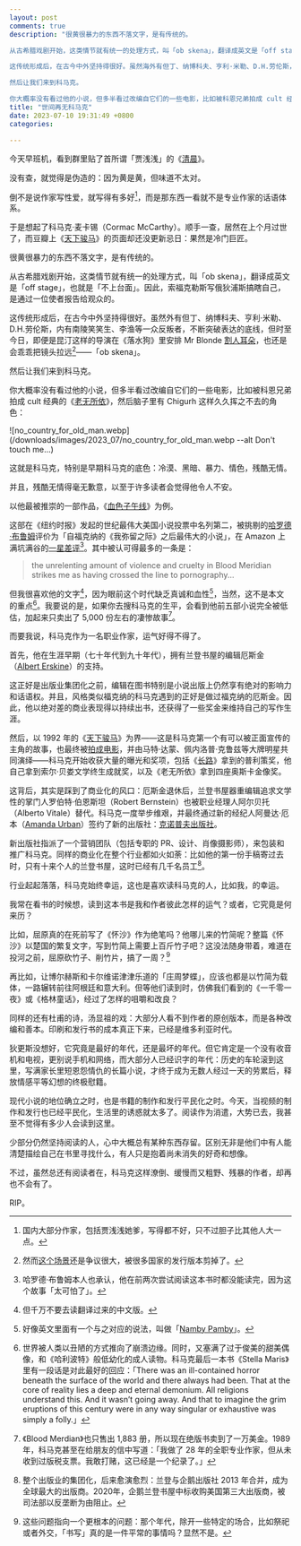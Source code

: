 ```yaml
---
layout: post
comments: true
description: "很黄很暴力的东西不落文字，是有传统的。

从古希腊戏剧开始，这类情节就有统一的处理方式，叫「ob skena」，翻译成英文是「off stage」，也就是「不上台面」。因此，索福克勒斯写俄狄浦斯搞瞎自己，是通过一位使者报告给观众的。

这传统形成后，在古今中外坚持得很好。虽然海外有但丁、纳博科夫、亨利·米勒、D.H.劳伦斯，我们有南陵笑笑生、李渔等等反叛者，在不断突破表达的底线，但时至今日，即便是昆汀这样的导演在《落水狗》里安排 Mr Blonde 割人耳朵，也还是会乖乖把镜头拉远2——「ob skena」。

然后让我们来到科马克。

你大概率没有看过他的小说，但多半看过改编自它们的一些电影，比如被科恩兄弟拍成 cult 经典的《老无所依》，然后脑子里有 Chigurh 这样久久挥之不去的角色"
title: "世间再无科马克"
date: 2023-07-10 19:31:49 +0800
categories: 

---
```


今天早班机，看到群里贴了首所谓「贾浅浅」的《[清晨](https://www.douyin.com/zhuanti/7242077867406952487)》。

没有查，就觉得是伪造的：因为黄是黄，但味道不太对。

倒不是说作家写性爱，就写得有多好[^1]，而是那东西一看就不是专业作家的话语体系。

于是想起了科马克·麦卡锡（Cormac McCarthy）。顺手一查，居然在上个月过世了，而豆瓣上《[天下骏马](https://book.douban.com/subject/35178386/)》的页面却还没更新忌日：果然是冷门巨匠。

很黄很暴力的东西不落文字，是有传统的。

从古希腊戏剧开始，这类情节就有统一的处理方式，叫「ob skena」，翻译成英文是「off stage」，也就是「不上台面」。因此，索福克勒斯写俄狄浦斯搞瞎自己，是通过一位使者报告给观众的。

这传统形成后，在古今中外坚持得很好。虽然外有但丁、纳博科夫、亨利·米勒、D.H.劳伦斯，内有南陵笑笑生、李渔等一众反叛者，不断突破表达的底线，但时至今日，即便是昆汀这样的导演在《落水狗》里安排 Mr Blonde [割人耳朵](https://www.youtube.com/watch?v=uJfORxWsZUY)，也还是会乖乖把镜头拉远[^2]——「ob skena」。

然后让我们来到科马克。

你大概率没有看过他的小说，但多半看过改编自它们的一些电影，比如被科恩兄弟拍成 cult 经典的《[老无所依](https://movie.douban.com/subject/1857099/)》，然后脑子里有 Chigurh 这样久久挥之不去的角色：

![no_country_for_old_man.webp](/downloads/images/2023_07/no_country_for_old_man.webp --alt Don't touch me...)

这就是科马克，特别是早期科马克的底色：冷漠、黑暗、暴力、情色，残酷无情。

并且，残酷无情得毫无歉意，以至于许多读者会觉得他令人不安。

以他最被推崇的一部作品，《[血色子午线](https://en.wikipedia.org/wiki/Blood_Meridian)》为例。

这部在《纽约时报》发起的世纪最伟大美国小说投票中名列第二，被挑剔的[哈罗德·布鲁姆](https://baike.baidu.com/item/%E5%93%88%E7%BD%97%E5%BE%B7%C2%B7%E5%B8%83%E9%B2%81%E5%A7%86/3219214)评价为「自福克纳的《我弥留之际》之后最伟大的小说」，在 Amazon 上满坑满谷的[一星差评](https://biblioklept.org/2023/06/15/selections-from-one-star-amazon-reviews-of-cormac-mccarthys-blood-meridian-2/)[^3]。其中被认可得最多的一条是：

> the unrelenting amount of violence and cruelty in Blood Meridian strikes me as having crossed the line to pornography...

但我很喜欢他的文字[^4]，因为眼前这个时代缺乏真诚和血性[^5]，当然，这不是本文的重点[^6]。我要说的是，如果你去搜科马克的生平，会看到他前五部小说完全被低估，加起来只卖出了 5,000 份左右的凄惨故事[^7]。

而要我说，科马克作为一名职业作家，运气好得不得了。

首先，他在生涯早期（七十年代到九十年代），拥有兰登书屋的编辑厄斯金（[Albert Erskine](https://www.deseret.com/1993/2/5/19030433/random-editor-albert-erskine-dies-at-age-81)）的支持。

这正好是出版业集团化之前，编辑在图书特别是小说出版上仍然享有绝对的影响力和话语权。并且，风格类似福克纳的科马克遇到的正好是做过福克纳的厄斯金。因此，他以绝对差的商业表现得以持续出书，还获得了一些奖金来维持自己的写作生涯。

然后，以 1992 年的《[天下骏马](https://book.douban.com/subject/35178386/)》为界——这是科马克第一个有可以被正面宣传的主角的故事，也最终被[拍成电影](https://movie.douban.com/subject/1292858/)，并由马特·达蒙、佩内洛普·克鲁兹等大牌明星共同演绎——科马克开始收获大量的曝光和奖项，包括《[长路](https://zh.wikipedia.org/zh-hans/%E8%B7%AF_(%E5%B0%8F%E8%AA%AA))》拿到的普利策奖，他自己拿到索尔·贝娄文学终生成就奖，以及《老无所依》拿到四座奥斯卡金像奖。

这背后，其实是踩到了商业化的风口：厄斯金退休后，兰登书屋器重编辑追求文学性的掌门人罗伯特·伯恩斯坦（Robert Bernstein）也被职业经理人阿尔贝托（Alberto Vitale）替代。科马克一度举步维艰，并最终通过新的经纪人阿曼达·厄本（[Amanda Urban](https://en.wikipedia.org/wiki/Amanda_Urban)）签约了新的出版社：[克诺普夫出版社](https://knopfdoubleday.com/imprint/knopf/)。

新出版社指派了一个营销团队（包括专职的 PR、设计、肖像摄影师），来包装和推广科马克。同样的商业化在整个行业都如火如荼：比如他的第一份手稿寄过去时，只有十来个人的兰登书屋，这时已经有几千名员工[^8]。

行业起起落落，科马克始终幸运，这也是喜欢读科马克的人，比如我，的幸运。

我常在看书的时候想，读到这本书是我和作者彼此怎样的运气？或者，它究竟是何来历？

比如，屈原真的在死前写了《怀沙》作为绝笔吗？他哪儿来的竹简呢？整篇《怀沙》以楚国的繁复文字，写到竹简上需要上百斤竹子吧？这没法随身带着，难道在投河之前，屈原砍竹子、削竹片，搞了一周？[^9]

再比如，让博尔赫斯和卡尔维诺津津乐道的「庄周梦蝶」，应该也都是以竹简为载体，一路辗转前往阿根廷和意大利。但等他们读到时，仿佛我们看到的《一千零一夜》或《格林童话》，经过了怎样的咀嚼和改良？

同样的还有杜甫的诗，汤显祖的戏：大部分人看不到作者的原创版本，而是各种改编和善本。印刷和发行书的成本真正下来，已经是维多利亚时代。

狄更斯没想好，它究竟是最好的年代，还是最坏的年代。但它肯定是一个没有收音机和电视，更别说手机和网络，而大部分人已经识字的年代：历史的车轮滚到这里，写满家长里短恩怨情仇的长篇小说，才终于成为无数人经过一天的劳累后，释放情感平等幻想的终极慰籍。

现代小说的地位确立之时，也是书籍的制作和发行平民化之时。今天，当视频的制作和发行也已经平民化，生活里的诱惑就太多了。阅读作为消遣，大势已去，我甚至不觉得有多少人会读到这里。

少部分仍然坚持阅读的人，心中大概总有某种东西存留。区别无非是他们中有人能清楚描绘自己在书里寻找什么，有人只是抱着尚未消失的好奇和想像。

不过，虽然总还有阅读者在，科马克这样潦倒、缓慢而又粗野、残暴的作者，却再也不会有了。

RIP。

[^1]: 国内大部分作家，包括贾浅浅她爹，写得都不好，只不过胆子比其他人大一点。
[^2]: 然而[这个场景](https://www.youtube.com/watch?v=uJfORxWsZUY)还是争议很大，被很多国家的发行版本剪掉了。
[^3]: 哈罗德·布鲁姆本人也承认，他在前两次尝试阅读这本书时都没能读完，因为这个故事「太可怕了」。
[^4]: 但千万不要去读翻译过来的中文版。
[^5]: 好像英文里面有一个与之对应的说法，叫做「[Namby Pamby](https://en.wikipedia.org/wiki/Namby-pamby)」。
[^6]: 世界被人类以丑陋的方式推向了崩溃边缘。同时，又塞满了过于俊美的甜美偶像，和《哈利波特》般低幼化的成人读物。科马克最后一本书《Stella Maris》里有一段话是对此最好的回应：「There was an ill-contained horror beneath the surface of the world and there always had been. That at the core of reality lies a deep and eternal demonium. All religions understand this. And it wasn’t going away. And that to imagine the grim eruptions of this century were in any way singular or exhaustive was simply a folly.」
[^7]: 《Blood Merdian》也只售出 1,883 册，所以现在绝版书卖到了一万美金。1989 年，科马克甚至在给朋友的信中写道：「我做了 28 年的全职专业作家，但从未收到过版税支票。我敢打赌，这已经是一个纪录了。」
[^8]: 整个出版业的集团化，后来愈演愈烈：兰登与企鹅出版社 2013 年合并，成为全球最大的出版商。2020年，企鹅兰登书屋中标收购美国第三大出版商，被司法部以反垄断为由阻止。
[^9]: 这些问题指向一个更根本的问题：那个年代，除开一些特定的场合，比如祭祀或者外交，「书写」真的是一件平常的事情吗？显然不是。
